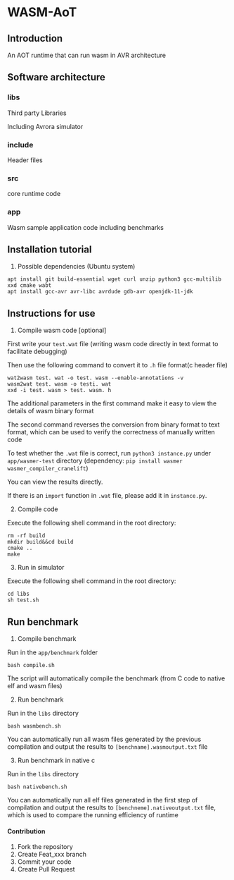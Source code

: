 # WASM-AoT



## Introduction

An AOT runtime that can run wasm in AVR architecture



## Software architecture

### libs

Third party Libraries

Including Avrora simulator

### include

Header files

### src

core runtime code

### app

Wasm sample application code
including benchmarks


## Installation tutorial

1. Possible dependencies (Ubuntu system)

```
apt install git build-essential wget curl unzip python3 gcc-multilib xxd cmake wabt
apt install gcc-avr avr-libc avrdude gdb-avr openjdk-11-jdk
```

## Instructions for use

1. Compile wasm code [optional]

First write your `test.wat` file (writing wasm code directly in text format to facilitate debugging)

Then use the following command to convert it to `.h` file format(c header file)

```
wat2wasm test. wat -o test. wasm --enable-annotations -v
wasm2wat test. wasm -o testi. wat
xxd -i test. wasm > test. wasm. h
```

The additional parameters in the first command make it easy to view the details of wasm binary format

The second command reverses the conversion from binary format to text format, which can be used to verify the correctness of manually written code

To test whether the `.wat` file is correct, run `python3 instance.py` under `app/wasmer-test` directory
(dependency: `pip install wasmer wasmer_compiler_cranelift`)

You can view the results directly.

If there is an `import` function in `.wat` file, please add it in `instance.py`.

2. Compile code

Execute the following shell command in the root directory:

```
rm -rf build
mkdir build&&cd build
cmake ..
make
```

3. Run in simulator

Execute the following shell command in the root directory:

```
cd libs
sh test.sh
```

## Run benchmark

1. Compile benchmark

Run in the `app/benchmark` folder

```
bash compile.sh
```

The script will automatically compile the benchmark (from C code to native elf and wasm files)

2. Run benchmark

Run in the `libs` directory

```
bash wasmbench.sh
```

You can automatically run all wasm files generated by the previous compilation and output the results to `[benchname].wasmoutput.txt` file

3. Run benchmark in native c

Run in the `libs` directory

```
bash nativebench.sh
```

You can automatically run all elf files generated in the first step of compilation and output the results to `[benchneme].nativeoutput.txt` file, which is used to compare the running efficiency of runtime

#### Contribution

1.  Fork the repository
2.  Create Feat_xxx branch
3.  Commit your code
4.  Create Pull Request
